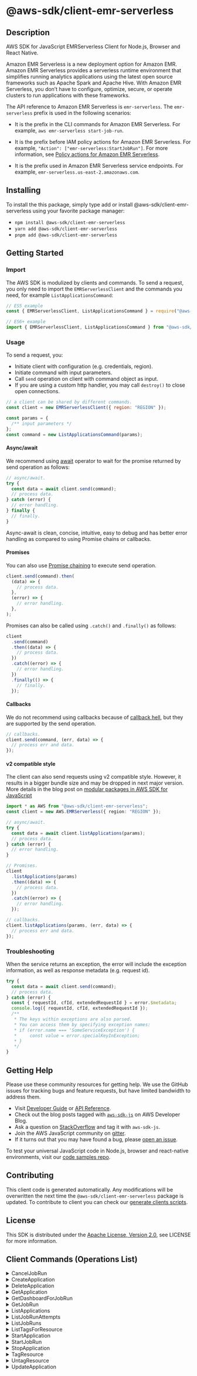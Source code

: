 <!-- generated file, do not edit directly -->

# @aws-sdk/client-emr-serverless

## Description

AWS SDK for JavaScript EMRServerless Client for Node.js, Browser and React Native.

<p>Amazon EMR Serverless is a new deployment option for Amazon EMR. Amazon EMR Serverless provides a serverless runtime environment that simplifies running
analytics applications using the latest open source frameworks such as Apache Spark and
Apache Hive. With Amazon EMR Serverless, you don’t have to configure, optimize,
secure, or operate clusters to run applications with these frameworks.</p>
<p>The API reference to Amazon EMR Serverless is <code>emr-serverless</code>. The
<code>emr-serverless</code> prefix is used in the following scenarios: </p>
<ul>
<li>
<p>It is the prefix in the CLI commands for Amazon EMR Serverless. For
example, <code>aws emr-serverless start-job-run</code>.</p>
</li>
<li>
<p>It is the prefix before IAM policy actions for Amazon EMR Serverless. For
example, <code>"Action": ["emr-serverless:StartJobRun"]</code>. For more information,
see <a href="https://docs.aws.amazon.com/emr/latest/EMR-Serverless-UserGuide/security_iam_service-with-iam.html#security_iam_service-with-iam-id-based-policies-actions">Policy actions for Amazon EMR Serverless</a>.</p>
</li>
<li>
<p>It is the prefix used in Amazon EMR Serverless service endpoints. For
example, <code>emr-serverless.us-east-2.amazonaws.com</code>.</p>
</li>
</ul>

## Installing

To install the this package, simply type add or install @aws-sdk/client-emr-serverless
using your favorite package manager:

- `npm install @aws-sdk/client-emr-serverless`
- `yarn add @aws-sdk/client-emr-serverless`
- `pnpm add @aws-sdk/client-emr-serverless`

## Getting Started

### Import

The AWS SDK is modulized by clients and commands.
To send a request, you only need to import the `EMRServerlessClient` and
the commands you need, for example `ListApplicationsCommand`:

```js
// ES5 example
const { EMRServerlessClient, ListApplicationsCommand } = require("@aws-sdk/client-emr-serverless");
```

```ts
// ES6+ example
import { EMRServerlessClient, ListApplicationsCommand } from "@aws-sdk/client-emr-serverless";
```

### Usage

To send a request, you:

- Initiate client with configuration (e.g. credentials, region).
- Initiate command with input parameters.
- Call `send` operation on client with command object as input.
- If you are using a custom http handler, you may call `destroy()` to close open connections.

```js
// a client can be shared by different commands.
const client = new EMRServerlessClient({ region: "REGION" });

const params = {
  /** input parameters */
};
const command = new ListApplicationsCommand(params);
```

#### Async/await

We recommend using [await](https://developer.mozilla.org/en-US/docs/Web/JavaScript/Reference/Operators/await)
operator to wait for the promise returned by send operation as follows:

```js
// async/await.
try {
  const data = await client.send(command);
  // process data.
} catch (error) {
  // error handling.
} finally {
  // finally.
}
```

Async-await is clean, concise, intuitive, easy to debug and has better error handling
as compared to using Promise chains or callbacks.

#### Promises

You can also use [Promise chaining](https://developer.mozilla.org/en-US/docs/Web/JavaScript/Guide/Using_promises#chaining)
to execute send operation.

```js
client.send(command).then(
  (data) => {
    // process data.
  },
  (error) => {
    // error handling.
  },
);
```

Promises can also be called using `.catch()` and `.finally()` as follows:

```js
client
  .send(command)
  .then((data) => {
    // process data.
  })
  .catch((error) => {
    // error handling.
  })
  .finally(() => {
    // finally.
  });
```

#### Callbacks

We do not recommend using callbacks because of [callback hell](http://callbackhell.com/),
but they are supported by the send operation.

```js
// callbacks.
client.send(command, (err, data) => {
  // process err and data.
});
```

#### v2 compatible style

The client can also send requests using v2 compatible style.
However, it results in a bigger bundle size and may be dropped in next major version. More details in the blog post
on [modular packages in AWS SDK for JavaScript](https://aws.amazon.com/blogs/developer/modular-packages-in-aws-sdk-for-javascript/)

```ts
import * as AWS from "@aws-sdk/client-emr-serverless";
const client = new AWS.EMRServerless({ region: "REGION" });

// async/await.
try {
  const data = await client.listApplications(params);
  // process data.
} catch (error) {
  // error handling.
}

// Promises.
client
  .listApplications(params)
  .then((data) => {
    // process data.
  })
  .catch((error) => {
    // error handling.
  });

// callbacks.
client.listApplications(params, (err, data) => {
  // process err and data.
});
```

### Troubleshooting

When the service returns an exception, the error will include the exception information,
as well as response metadata (e.g. request id).

```js
try {
  const data = await client.send(command);
  // process data.
} catch (error) {
  const { requestId, cfId, extendedRequestId } = error.$metadata;
  console.log({ requestId, cfId, extendedRequestId });
  /**
   * The keys within exceptions are also parsed.
   * You can access them by specifying exception names:
   * if (error.name === 'SomeServiceException') {
   *     const value = error.specialKeyInException;
   * }
   */
}
```

## Getting Help

Please use these community resources for getting help.
We use the GitHub issues for tracking bugs and feature requests, but have limited bandwidth to address them.

- Visit [Developer Guide](https://docs.aws.amazon.com/sdk-for-javascript/v3/developer-guide/welcome.html)
  or [API Reference](https://docs.aws.amazon.com/AWSJavaScriptSDK/v3/latest/index.html).
- Check out the blog posts tagged with [`aws-sdk-js`](https://aws.amazon.com/blogs/developer/tag/aws-sdk-js/)
  on AWS Developer Blog.
- Ask a question on [StackOverflow](https://stackoverflow.com/questions/tagged/aws-sdk-js) and tag it with `aws-sdk-js`.
- Join the AWS JavaScript community on [gitter](https://gitter.im/aws/aws-sdk-js-v3).
- If it turns out that you may have found a bug, please [open an issue](https://github.com/aws/aws-sdk-js-v3/issues/new/choose).

To test your universal JavaScript code in Node.js, browser and react-native environments,
visit our [code samples repo](https://github.com/aws-samples/aws-sdk-js-tests).

## Contributing

This client code is generated automatically. Any modifications will be overwritten the next time the `@aws-sdk/client-emr-serverless` package is updated.
To contribute to client you can check our [generate clients scripts](https://github.com/aws/aws-sdk-js-v3/tree/main/scripts/generate-clients).

## License

This SDK is distributed under the
[Apache License, Version 2.0](http://www.apache.org/licenses/LICENSE-2.0),
see LICENSE for more information.

## Client Commands (Operations List)

<details>
<summary>
CancelJobRun
</summary>

[Command API Reference](https://docs.aws.amazon.com/AWSJavaScriptSDK/v3/latest/client/emr-serverless/command/CancelJobRunCommand/) / [Input](https://docs.aws.amazon.com/AWSJavaScriptSDK/v3/latest/Package/-aws-sdk-client-emr-serverless/Interface/CancelJobRunCommandInput/) / [Output](https://docs.aws.amazon.com/AWSJavaScriptSDK/v3/latest/Package/-aws-sdk-client-emr-serverless/Interface/CancelJobRunCommandOutput/)

</details>
<details>
<summary>
CreateApplication
</summary>

[Command API Reference](https://docs.aws.amazon.com/AWSJavaScriptSDK/v3/latest/client/emr-serverless/command/CreateApplicationCommand/) / [Input](https://docs.aws.amazon.com/AWSJavaScriptSDK/v3/latest/Package/-aws-sdk-client-emr-serverless/Interface/CreateApplicationCommandInput/) / [Output](https://docs.aws.amazon.com/AWSJavaScriptSDK/v3/latest/Package/-aws-sdk-client-emr-serverless/Interface/CreateApplicationCommandOutput/)

</details>
<details>
<summary>
DeleteApplication
</summary>

[Command API Reference](https://docs.aws.amazon.com/AWSJavaScriptSDK/v3/latest/client/emr-serverless/command/DeleteApplicationCommand/) / [Input](https://docs.aws.amazon.com/AWSJavaScriptSDK/v3/latest/Package/-aws-sdk-client-emr-serverless/Interface/DeleteApplicationCommandInput/) / [Output](https://docs.aws.amazon.com/AWSJavaScriptSDK/v3/latest/Package/-aws-sdk-client-emr-serverless/Interface/DeleteApplicationCommandOutput/)

</details>
<details>
<summary>
GetApplication
</summary>

[Command API Reference](https://docs.aws.amazon.com/AWSJavaScriptSDK/v3/latest/client/emr-serverless/command/GetApplicationCommand/) / [Input](https://docs.aws.amazon.com/AWSJavaScriptSDK/v3/latest/Package/-aws-sdk-client-emr-serverless/Interface/GetApplicationCommandInput/) / [Output](https://docs.aws.amazon.com/AWSJavaScriptSDK/v3/latest/Package/-aws-sdk-client-emr-serverless/Interface/GetApplicationCommandOutput/)

</details>
<details>
<summary>
GetDashboardForJobRun
</summary>

[Command API Reference](https://docs.aws.amazon.com/AWSJavaScriptSDK/v3/latest/client/emr-serverless/command/GetDashboardForJobRunCommand/) / [Input](https://docs.aws.amazon.com/AWSJavaScriptSDK/v3/latest/Package/-aws-sdk-client-emr-serverless/Interface/GetDashboardForJobRunCommandInput/) / [Output](https://docs.aws.amazon.com/AWSJavaScriptSDK/v3/latest/Package/-aws-sdk-client-emr-serverless/Interface/GetDashboardForJobRunCommandOutput/)

</details>
<details>
<summary>
GetJobRun
</summary>

[Command API Reference](https://docs.aws.amazon.com/AWSJavaScriptSDK/v3/latest/client/emr-serverless/command/GetJobRunCommand/) / [Input](https://docs.aws.amazon.com/AWSJavaScriptSDK/v3/latest/Package/-aws-sdk-client-emr-serverless/Interface/GetJobRunCommandInput/) / [Output](https://docs.aws.amazon.com/AWSJavaScriptSDK/v3/latest/Package/-aws-sdk-client-emr-serverless/Interface/GetJobRunCommandOutput/)

</details>
<details>
<summary>
ListApplications
</summary>

[Command API Reference](https://docs.aws.amazon.com/AWSJavaScriptSDK/v3/latest/client/emr-serverless/command/ListApplicationsCommand/) / [Input](https://docs.aws.amazon.com/AWSJavaScriptSDK/v3/latest/Package/-aws-sdk-client-emr-serverless/Interface/ListApplicationsCommandInput/) / [Output](https://docs.aws.amazon.com/AWSJavaScriptSDK/v3/latest/Package/-aws-sdk-client-emr-serverless/Interface/ListApplicationsCommandOutput/)

</details>
<details>
<summary>
ListJobRunAttempts
</summary>

[Command API Reference](https://docs.aws.amazon.com/AWSJavaScriptSDK/v3/latest/client/emr-serverless/command/ListJobRunAttemptsCommand/) / [Input](https://docs.aws.amazon.com/AWSJavaScriptSDK/v3/latest/Package/-aws-sdk-client-emr-serverless/Interface/ListJobRunAttemptsCommandInput/) / [Output](https://docs.aws.amazon.com/AWSJavaScriptSDK/v3/latest/Package/-aws-sdk-client-emr-serverless/Interface/ListJobRunAttemptsCommandOutput/)

</details>
<details>
<summary>
ListJobRuns
</summary>

[Command API Reference](https://docs.aws.amazon.com/AWSJavaScriptSDK/v3/latest/client/emr-serverless/command/ListJobRunsCommand/) / [Input](https://docs.aws.amazon.com/AWSJavaScriptSDK/v3/latest/Package/-aws-sdk-client-emr-serverless/Interface/ListJobRunsCommandInput/) / [Output](https://docs.aws.amazon.com/AWSJavaScriptSDK/v3/latest/Package/-aws-sdk-client-emr-serverless/Interface/ListJobRunsCommandOutput/)

</details>
<details>
<summary>
ListTagsForResource
</summary>

[Command API Reference](https://docs.aws.amazon.com/AWSJavaScriptSDK/v3/latest/client/emr-serverless/command/ListTagsForResourceCommand/) / [Input](https://docs.aws.amazon.com/AWSJavaScriptSDK/v3/latest/Package/-aws-sdk-client-emr-serverless/Interface/ListTagsForResourceCommandInput/) / [Output](https://docs.aws.amazon.com/AWSJavaScriptSDK/v3/latest/Package/-aws-sdk-client-emr-serverless/Interface/ListTagsForResourceCommandOutput/)

</details>
<details>
<summary>
StartApplication
</summary>

[Command API Reference](https://docs.aws.amazon.com/AWSJavaScriptSDK/v3/latest/client/emr-serverless/command/StartApplicationCommand/) / [Input](https://docs.aws.amazon.com/AWSJavaScriptSDK/v3/latest/Package/-aws-sdk-client-emr-serverless/Interface/StartApplicationCommandInput/) / [Output](https://docs.aws.amazon.com/AWSJavaScriptSDK/v3/latest/Package/-aws-sdk-client-emr-serverless/Interface/StartApplicationCommandOutput/)

</details>
<details>
<summary>
StartJobRun
</summary>

[Command API Reference](https://docs.aws.amazon.com/AWSJavaScriptSDK/v3/latest/client/emr-serverless/command/StartJobRunCommand/) / [Input](https://docs.aws.amazon.com/AWSJavaScriptSDK/v3/latest/Package/-aws-sdk-client-emr-serverless/Interface/StartJobRunCommandInput/) / [Output](https://docs.aws.amazon.com/AWSJavaScriptSDK/v3/latest/Package/-aws-sdk-client-emr-serverless/Interface/StartJobRunCommandOutput/)

</details>
<details>
<summary>
StopApplication
</summary>

[Command API Reference](https://docs.aws.amazon.com/AWSJavaScriptSDK/v3/latest/client/emr-serverless/command/StopApplicationCommand/) / [Input](https://docs.aws.amazon.com/AWSJavaScriptSDK/v3/latest/Package/-aws-sdk-client-emr-serverless/Interface/StopApplicationCommandInput/) / [Output](https://docs.aws.amazon.com/AWSJavaScriptSDK/v3/latest/Package/-aws-sdk-client-emr-serverless/Interface/StopApplicationCommandOutput/)

</details>
<details>
<summary>
TagResource
</summary>

[Command API Reference](https://docs.aws.amazon.com/AWSJavaScriptSDK/v3/latest/client/emr-serverless/command/TagResourceCommand/) / [Input](https://docs.aws.amazon.com/AWSJavaScriptSDK/v3/latest/Package/-aws-sdk-client-emr-serverless/Interface/TagResourceCommandInput/) / [Output](https://docs.aws.amazon.com/AWSJavaScriptSDK/v3/latest/Package/-aws-sdk-client-emr-serverless/Interface/TagResourceCommandOutput/)

</details>
<details>
<summary>
UntagResource
</summary>

[Command API Reference](https://docs.aws.amazon.com/AWSJavaScriptSDK/v3/latest/client/emr-serverless/command/UntagResourceCommand/) / [Input](https://docs.aws.amazon.com/AWSJavaScriptSDK/v3/latest/Package/-aws-sdk-client-emr-serverless/Interface/UntagResourceCommandInput/) / [Output](https://docs.aws.amazon.com/AWSJavaScriptSDK/v3/latest/Package/-aws-sdk-client-emr-serverless/Interface/UntagResourceCommandOutput/)

</details>
<details>
<summary>
UpdateApplication
</summary>

[Command API Reference](https://docs.aws.amazon.com/AWSJavaScriptSDK/v3/latest/client/emr-serverless/command/UpdateApplicationCommand/) / [Input](https://docs.aws.amazon.com/AWSJavaScriptSDK/v3/latest/Package/-aws-sdk-client-emr-serverless/Interface/UpdateApplicationCommandInput/) / [Output](https://docs.aws.amazon.com/AWSJavaScriptSDK/v3/latest/Package/-aws-sdk-client-emr-serverless/Interface/UpdateApplicationCommandOutput/)

</details>
